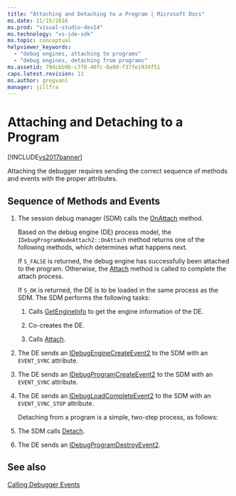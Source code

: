 ```yaml
---
title: "Attaching and Detaching to a Program | Microsoft Docs"
ms.date: 11/15/2016
ms.prod: "visual-studio-dev14"
ms.technology: "vs-ide-sdk"
ms.topic: conceptual
helpviewer_keywords: 
  - "debug engines, attaching to programs"
  - "debug engines, detaching from programs"
ms.assetid: 79dcbb9b-c7f8-40fc-8a00-f37fe1934f51
caps.latest.revision: 11
ms.author: gregvanl
manager: jillfra
---
```

# Attaching and Detaching to a Program
[!INCLUDE[vs2017banner](../../includes/vs2017banner.md)]

Attaching the debugger requires sending the correct sequence of methods and events with the proper attributes.  
  
## Sequence of Methods and Events  
  
1. The session debug manager (SDM) calls the [OnAttach](../../extensibility/debugger/reference/idebugprogramnodeattach2-onattach.md) method.  
  
    Based on the debug engine (DE) process model, the `IDebugProgramNodeAttach2::OnAttach` method returns one of the following methods, which determines what happens next.  
  
    If `S_FALSE` is returned, the debug engine has successfully been attached to the program. Otherwise, the [Attach](../../extensibility/debugger/reference/idebugengine2-attach.md) method is called to complete the attach process.  
  
    If `S_OK` is returned, the DE is to be loaded in the same process as the SDM. The SDM performs the following tasks:  
  
   1. Calls [GetEngineInfo](../../extensibility/debugger/reference/idebugprogramnode2-getengineinfo.md) to get the engine information of the DE.  
  
   2. Co-creates the DE.  
  
   3. Calls [Attach](../../extensibility/debugger/reference/idebugengine2-attach.md).  
  
2. The DE sends an [IDebugEngineCreateEvent2](../../extensibility/debugger/reference/idebugenginecreateevent2.md) to the SDM with an `EVENT_SYNC` attribute.  
  
3. The DE sends an [IDebugProgramCreateEvent2](../../extensibility/debugger/reference/idebugprogramcreateevent2.md) to the SDM with an `EVENT_SYNC` attribute.  
  
4. The DE sends an [IDebugLoadCompleteEvent2](../../extensibility/debugger/reference/idebugloadcompleteevent2.md) to the SDM with an `EVENT_SYNC_STOP` attribute.  
  
   Detaching from a program is a simple, two-step process, as follows:  
  
5. The SDM calls [Detach](../../extensibility/debugger/reference/idebugprogram2-detach.md).  
  
6. The DE sends an [IDebugProgramDestroyEvent2](../../extensibility/debugger/reference/idebugprogramdestroyevent2.md).  
  
## See also  
 [Calling Debugger Events](../../extensibility/debugger/calling-debugger-events.md)
